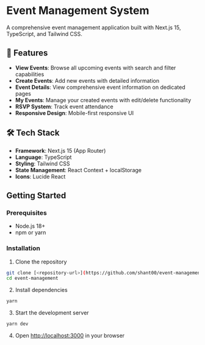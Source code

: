 # Event Management System

A comprehensive event management application built with Next.js 15, TypeScript, and Tailwind CSS.

## 🚀 Features

- **View Events**: Browse all upcoming events with search and filter capabilities
- **Create Events**: Add new events with detailed information
- **Event Details**: View comprehensive event information on dedicated pages
- **My Events**: Manage your created events with edit/delete functionality
- **RSVP System**: Track event attendance
- **Responsive Design**: Mobile-first responsive UI

## 🛠️ Tech Stack

- **Framework**: Next.js 15 (App Router)
- **Language**: TypeScript
- **Styling**: Tailwind CSS
- **State Management**: React Context + localStorage
- **Icons**: Lucide React

## Getting Started

### Prerequisites

- Node.js 18+
- npm or yarn

### Installation

1. Clone the repository

```bash
git clone [<repository-url>](https://github.com/shant00/event-management.git)
cd event-management
```

2. Install dependencies

```bash
yarn
```

3. Start the development server

```bash
yarn dev
```

4. Open [http://localhost:3000](http://localhost:3000) in your browser
